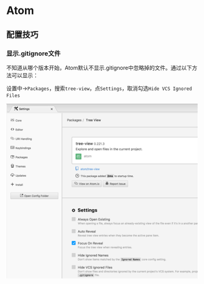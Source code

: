 # Atom

## 配置技巧

### 显示.gitignore文件

不知道从哪个版本开始，Atom默认不显示.gitignore中忽略掉的文件。通过以下方法可以显示：

设置中-&gt;`Packages`，搜索`tree-view`，点`Settings`，取消勾选`Hide VCS Ignored Files`



![](../.gitbook/assets/image%20%287%29.png)



